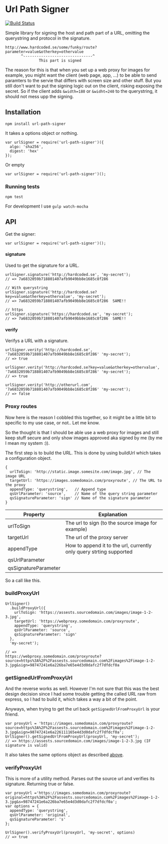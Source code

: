 # Url Path Signer
[![Build Status](https://travis-ci.org/nippe/url-path-signer.svg)](https://travis-ci.org/nippe/url-path-signer)

Simple library for signing the host and path part of a URL, omitting the querystring and protocol in the signature.
```
http://www.hardcoded.se/some/funky/route?parameter=value&otherkey=othervalue
       ^-------------------------------^
               This part is signed
```

The reason for this is that when you set up a web proxy for images for example, you might want the client (web page, app, ...) to be able to send paramters to the servie that differs with screen size and other stuff. But you still don't want to put the signing logic out on the client, risking exposing the secret. So if the client adds `&width=180` or `&widht=240` to the querystring, it should not mess upp the signing.

## Installation

`npm install url-path-signer`

It takes a options object or nothing.
```
var urlSigner = require('url-path-signer')({
  algo: 'sha256',
  digest: 'hex'
});
```

Or empty

```
var urlSigner = require('url-path-signer')();
```

### Running tests
`npm test`

For development I use `gulp watch-mocha`


## API
Get the signer:
```
var urlSigner = require('url-path-signer')();
```

#### signature
Used to get the signature for a URL.
```
urlSigner.signature('http://hardcoded.se', 'my-secret');
// => 7a6832059b718801407afb9049bb8e1685c8f286

// With querystring
urlSigner.signature('http://hardcoded.se?key=value&otherkey=othervalue', 'my-secret');
// => 7a6832059b718801407afb9049bb8e1685c8f286  SAME!!

// https
urlSigner.signature('https://hardcoded.se', 'my-secret');
// => 7a6832059b718801407afb9049bb8e1685c8f286  SAME!!
```

#### verify
Verifys a URL with a signature.

```
urlSigner.verity('http://hardcoded.se', '7a6832059b718801407afb9049bb8e1685c8f286' 'my-secret');
// => true

urlSigner.verity('http://hardcoded.se?key=value&otherkey=othervalue', '7a6832059b718801407afb9049bb8e1685c8f286' 'my-secret');
// => true

urlSigner.verity('http://otherurl.com', '7a6832059b718801407afb9049bb8e1685c8f286' 'my-secret');
// => false
```

### Proxy routes
Now here is the reason I cobbled this together, so it might be a little bit to specific to my use case, or not.. Let me know.

So the thought is that I should be able use a web proxy for images and still keep stuff secure and only show images approved aka signed by me (by me I mean my system :)).

The first step is to build the URL. This is done by using buildUrl which takes a configuration object.

```
{
  urlToSign: 'http://static.image.somesite.com/image.jpg', // The image URL
  targetUrl: 'https://images.somedomain.com/proxyroute', // The URL to the proxy
  appendType: 'querystring',   // Append type
  qsUrlParameter: 'source',    // Name of the query string parameter
  qsSignatureParameter: 'sign' // Name of the signature parameter
}
```

|Property| Explanation |
|-|-|
|urlToSign| The url to sign (to the source image for example) | N/A |
|targetUrl| The url of the proxy server | N/A |
|appendType| How to append it to the url, currently only query strting supported|
|qsUrlParameter||
|qsSignatureParameter||

So a call like this.

### buildProxyUrl

```
UrlSigner()
  .buildProxyUrl({
    urlToSign: 'https://assests.sourcedomain.com/images/image-1-2-3.jpg',
    targetUrl: 'https://webproxy.somedomain.com/proxyroute',
    appendType: 'querystring',
    qsUrlParameter: 'source',
    qsSignatureParameter: 'sign'
  },
  'my-secret');

// =>
https://webproxy.somedomain.com/proxyroute?source=https%3A%2F%2Fassests.sourcedomain.com%2Fimages%2Fimage-1-2-3.jpg&sign=98747241e6a226ba7e65e4d3d0dafc2f7dfdcf0a
```

### getSignedUrlFromProxyUrl
And the reverse works as well. However I'm not sure that this was the best design decision since I had some trouble getting the called URL raw from express, so I had to build it, which takes a way a bit of the point.

Anyways, when trying to get the url back `getSignedUrlFromProxyUrl` is your friend.

```
var proxyUrl = 'https://images.somedomain.com/proxyroute?source=https%3A%2F%2Fassests.sourcedomain.com%2Fimages%2Fimage-1-2-3.jpg&sign=98747241e6a226111165e4d3d0dafc2f7dfdcf0a';
UrlSigner().getSignedUrlFromProxyUrl(proxyUrl, 'my-secret');
// => https://assests.sourcedomain.com/images/image-1-2-3.jpg (IF signature is valid)
```

It also takes the same options object as described [above](#proxy-routes).

### verifyProxyUrl
This is more of a utility method. Parses out the source url and verifies its signature. Returning true or false.

```
var proxyUrl ='https://images.somedomain.com/proxyroute?original=https%3A%2F%2Fassests.sourcedomain.com%2Fimages%2Fimage-1-2-3.jpg&s=98747241e6a226ba7e65e4d3d0dafc2f7dfdcf0a';
var options = {
  appendType: 'querystring',
  qsUrlParameter: 'original',
  qsSignatureParameter: 's'
};

UrlSigner().verifyProxyUrl(proxyUrl, 'my-secret', options)
// => true
```
